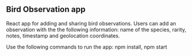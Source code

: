 ## Bird Observation app

React app for adding and sharing bird observations. Users can add an observation with the the following information: name of the species, rarity, notes, timestamp and geolocation coordinates. 

Use the following commands to run the app:
npm install,
npm start
